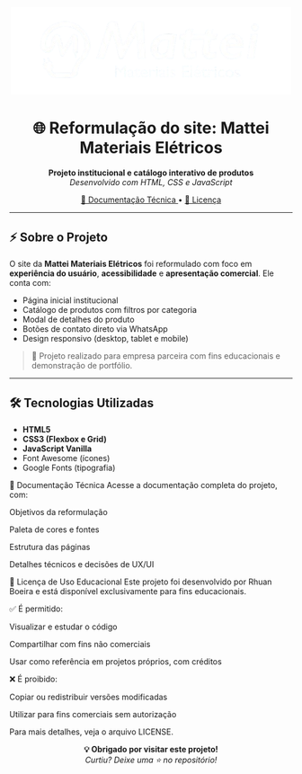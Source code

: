 <p align="center">
  <img src="https://github.com/rhuanboeira/site-mattei-main/blob/2ea21265041348c6982409987718e337990e11cd/img/logo-mattei-br500-readme.png" alt="Logo Mattei">
</p>

<h1 align="center">🌐 Reformulação do site: Mattei Materiais Elétricos</h1>

<p align="center">
  <strong>Projeto institucional e catálogo interativo de produtos</strong><br>
  <em>Desenvolvido com HTML, CSS e JavaScript</em>
</p>

<p align="center">
  <a href="https://github.com/rhuanboeira/site-mattei-main/blob/b6cb8a96e2077246d86404e07dcc4b1053203b3e/Projeto-Mattei.pdf">
    📄 Documentação Técnica
  </a>
  •
  <a href="https://github.com/rhuanboeira/site-mattei-main/blob/5a8d99ebf59bab7ce8937ff4461cc46ab440ffd5/LICENSE">
    📘 Licença
  </a>
</p>

---

## ⚡ Sobre o Projeto

O site da **Mattei Materiais Elétricos** foi reformulado com foco em **experiência do usuário**, **acessibilidade** e **apresentação comercial**. Ele conta com:

- Página inicial institucional
- Catálogo de produtos com filtros por categoria
- Modal de detalhes do produto
- Botões de contato direto via WhatsApp
- Design responsivo (desktop, tablet e mobile)

> 📍 Projeto realizado para empresa parceira com fins educacionais e demonstração de portfólio.

---

## 🛠️ Tecnologias Utilizadas

- **HTML5**
- **CSS3 (Flexbox e Grid)**
- **JavaScript Vanilla**
- Font Awesome (ícones)
- Google Fonts (tipografia)

📄 Documentação Técnica
Acesse a documentação completa do projeto, com:

Objetivos da reformulação

Paleta de cores e fontes

Estrutura das páginas

Detalhes técnicos e decisões de UX/UI

📘 Licença de Uso Educacional
Este projeto foi desenvolvido por Rhuan Boeira e está disponível exclusivamente para fins educacionais.

✅ É permitido:

Visualizar e estudar o código

Compartilhar com fins não comerciais

Usar como referência em projetos próprios, com créditos

❌ É proibido:

Copiar ou redistribuir versões modificadas

Utilizar para fins comerciais sem autorização

Para mais detalhes, veja o arquivo LICENSE.

<p align="center"> <strong>💡 Obrigado por visitar este projeto!</strong><br> <em>Curtiu? Deixe uma ⭐ no repositório!</em> </p> 

